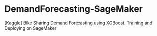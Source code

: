 # DemandForecasting-SageMaker
[Kaggle] Bike Sharing Demand Forecasting using XGBoost. Training and Deploying on SageMaker
